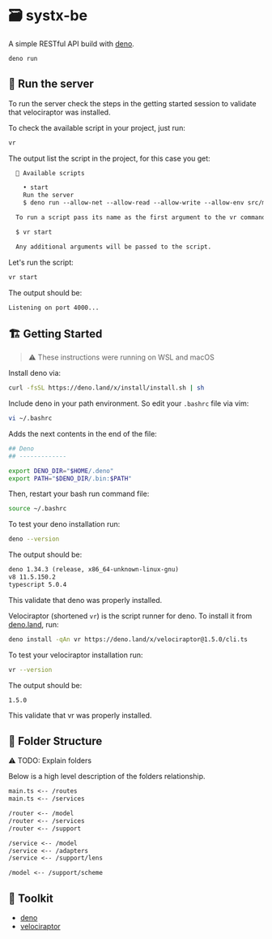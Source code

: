 🗃️ systx-be
========

A simple RESTful API build with [deno](https://deno.com).

```sh
deno run
```

🚀 Run the server
-----------------

To run the server check the steps in the getting started session to validate that velociraptor was installed.

To check the available script in your project, just run:

```sh
vr
```

The output list the script in the project, for this case you get:

```txt
  🦖 Available scripts

    • start
    Run the server
    $ deno run --allow-net --allow-read --allow-write --allow-env src/main.ts

  To run a script pass its name as the first argument to the vr command:

  $ vr start

  Any additional arguments will be passed to the script.
```

Let's run the script:

```sh
vr start
```

The output should be:

```txt
Listening on port 4000...
```

🏗️ Getting Started
------------------

> ⚠️ These instructions were running on WSL and macOS

Install deno via:

```sh
curl -fsSL https://deno.land/x/install/install.sh | sh
```

Include deno in your path environment. So edit your `.bashrc` file via vim:

```sh
vi ~/.bashrc
```

Adds the next contents in the end of the file:

```sh
## Deno
## -------------

export DENO_DIR="$HOME/.deno"
export PATH="$DENO_DIR/.bin:$PATH"
```

Then, restart your bash run command file:

```sh
source ~/.bashrc
```

To test your deno installation run:

```sh
deno --version
```

The output should be:

```txt
deno 1.34.3 (release, x86_64-unknown-linux-gnu)
v8 11.5.150.2
typescript 5.0.4
```

This validate that deno was properly installed.

Velociraptor (shortened `vr`) is the script runner for deno. To install it from [deno.land](https://deno.land/x/velociraptor@1.5.0), run:

```sh
deno install -qAn vr https://deno.land/x/velociraptor@1.5.0/cli.ts
```

To test your velociraptor installation run:

```sh
vr --version
```

The output should be:

```txt
1.5.0
```

This validate that vr was properly installed.

📁 Folder Structure
----------------------

⚠️ TODO: Explain folders

Below is a high level description of the folders relationship.
```txt
main.ts <-- /routes
main.ts <-- /services

/router <-- /model
/router <-- /services
/router <-- /support

/service <-- /model
/service <-- /adapters
/service <-- /support/lens

/model <-- /support/scheme
```

🧰 Toolkit
----------

- [deno](https://deno.com)
- [velociraptor](https://velociraptor.run)

